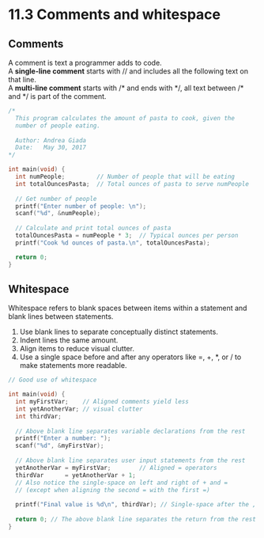 # 11.3 Comments and whitespace

## Comments
A comment is text a programmer adds to code.   
A **single-line comment** starts with // and includes all the following text on that line.   
A **multi-line comment** starts with /* and ends with \*/, all text between /* and \*/ is part of the comment.   
```c
/*
  This program calculates the amount of pasta to cook, given the
  number of people eating.
 
  Author: Andrea Giada
  Date:   May 30, 2017
*/

int main(void) {
  int numPeople;         // Number of people that will be eating
  int totalOuncesPasta;  // Total ounces of pasta to serve numPeople
 
  // Get number of people
  printf("Enter number of people: \n");
  scanf("%d", &numPeople);
 
  // Calculate and print total ounces of pasta
  totalOuncesPasta = numPeople * 3;  // Typical ounces per person
  printf("Cook %d ounces of pasta.\n", totalOuncesPasta);

  return 0;
}
```

## Whitespace
Whitespace refers to blank spaces between items within a statement and blank lines between statements.   
1. Use blank lines to separate conceptually distinct statements.
2. Indent lines the same amount.
3. Align items to reduce visual clutter.
4. Use a single space before and after any operators like =, +, *, or / to make statements more readable.
```c
// Good use of whitespace

int main(void) {
  int myFirstVar;    // Aligned comments yield less
  int yetAnotherVar; // visual clutter 
  int thirdVar;
   
  // Above blank line separates variable declarations from the rest
  printf("Enter a number: ");
  scanf("%d", &myFirstVar); 
   
  // Above blank line separates user input statements from the rest
  yetAnotherVar = myFirstVar;        // Aligned = operators
  thirdVar      = yetAnotherVar + 1; 
  // Also notice the single-space on left and right of + and =
  // (except when aligning the second = with the first =)
   
  printf("Final value is %d\n", thirdVar); // Single-space after the ,
   
  return 0; // The above blank line separates the return from the rest
}
```
